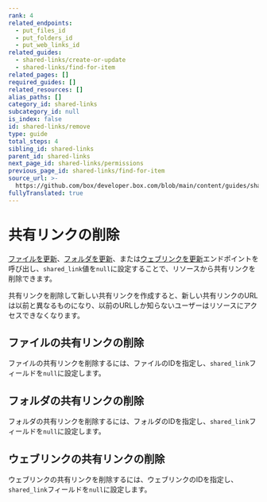 ```yaml
---
rank: 4
related_endpoints:
  - put_files_id
  - put_folders_id
  - put_web_links_id
related_guides:
  - shared-links/create-or-update
  - shared-links/find-for-item
related_pages: []
required_guides: []
related_resources: []
alias_paths: []
category_id: shared-links
subcategory_id: null
is_index: false
id: shared-links/remove
type: guide
total_steps: 4
sibling_id: shared-links
parent_id: shared-links
next_page_id: shared-links/permissions
previous_page_id: shared-links/find-for-item
source_url: >-
  https://github.com/box/developer.box.com/blob/main/content/guides/shared-links/remove.md
fullyTranslated: true
---
```

# 共有リンクの削除

[ファイルを更新](endpoint://put_files_id)、[フォルダを更新](endpoint://put_folders_id)、または[ウェブリンクを更新](endpoint://put_web_links_id)エンドポイントを呼び出し、`shared_link`値を`null`に設定することで、リソースから共有リンクを削除できます。

<Message type="warning">

共有リンクを削除して新しい共有リンクを作成すると、新しい共有リンクのURLは以前と異なるものになり、以前のURLしか知らないユーザーはリソースにアクセスできなくなります。

</Message>

## ファイルの共有リンクの削除

ファイルの共有リンクを削除するには、ファイルのIDを指定し、`shared_link`フィールドを`null`に設定します。

<Samples id="put_files_id" variant="remove_shared_link">

</Samples>

## フォルダの共有リンクの削除

フォルダの共有リンクを削除するには、フォルダのIDを指定し、`shared_link`フィールドを`null`に設定します。

<Samples id="put_folders_id" variant="remove_shared_link">

</Samples>

## ウェブリンクの共有リンクの削除

ウェブリンクの共有リンクを削除するには、ウェブリンクのIDを指定し、`shared_link`フィールドを`null`に設定します。

<Samples id="put_web_links_id" variant="remove_shared_link">

</Samples>
